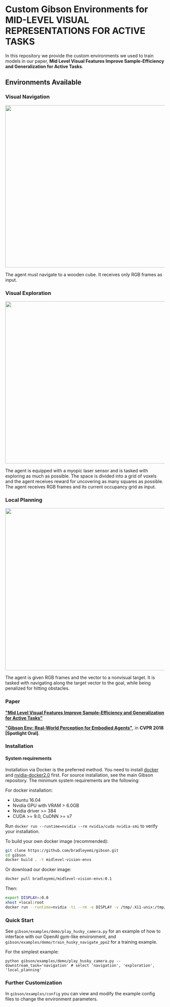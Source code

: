 # Custom Gibson Environments for MID-LEVEL VISUAL REPRESENTATIONS FOR ACTIVE TASKS

In this repository we provide the custom environments we used to train models in our paper, **Mid Level Visual Features Improve Sample-Efficiency and Generalization for Active Tasks**. 

## Environments Available

### Visual Navigation

<img src=misc/visual_navigation.gif width=512>

The agent must navigate to a wooden cube. It receives only RGB frames as input.

### Visual Exploration

<img src=misc/visual_exploration.gif width=512>

The agent is equipped with a myopic laser sensor and is tasked with exploring as much as possible. The space is divided into a grid of voxels and the agent receives reward for uncovering as many squares as possible. The agent receives RGB frames and its current occupancy grid as input.

### Local Planning

<img src=misc/local_planning.gif width="512">

The agent is given RGB frames and the vector to a nonvisual target. It is tasked with navigating along the target vector to the goal, while being penalized for hitting obstacles. 
 

### Paper

**["Mid Level Visual Features Improve Sample-Efficiency and Generalization for Active Tasks"](http://perceptual/actor)**

**["Gibson Env: Real-World Perception for Embodied Agents"](http://gibson.vision/)**, in **CVPR 2018 [Spotlight Oral]**.

### Installation

#### System requirements

Installation via Docker is the preferred method. You need to install [docker](https://docs.docker.com/engine/installation/) and [nvidia-docker2.0](https://github.com/nvidia/nvidia-docker/wiki/Installation-(version-2.0)) first. For source installation, see the main Gibson repository. The minimum system requirements are the following:

For docker installation: 
- Ubuntu 16.04
- Nvidia GPU with VRAM > 6.0GB
- Nvidia driver >= 384
- CUDA >= 9.0, CuDNN >= v7

Run `docker run --runtime=nvidia --rm nvidia/cuda nvidia-smi` to verify your installation.

To build your own docker image (recommended):

```bash
git clone https://github.com/bradleyemi/gibson.git
cd gibson
docker build . -t midlevel-vision-envs
```

Or download our docker image:

```bash
docker pull bradleyemi/midlevel-vision-envs:0.1
```

Then:
```bash
export DISPLAY=:0.0
xhost +local:root
docker run --runtime=nvidia -ti --rm -e DISPLAY -v /tmp/.X11-unix:/tmp/.X11-unix bradleyemi/midlevel-vision-envs:0.1
```

### Quick Start

See `gibson/examples/demo/play_husky_camera.py` for an example of how to interface with our OpenAI gym-like environment, and `gibson/examples/demo/train_husky_navigate_ppo2` for a training example.

For the simplest example:
```
python gibson/examples/demo/play_husky_camera.py --downstream_task='navigation' # select 'navigation', 'exploration', 'local_planning'
```

### Further Customization

In `gibson/examples/config` you can view and modify the example config files to change the environment parameters.
